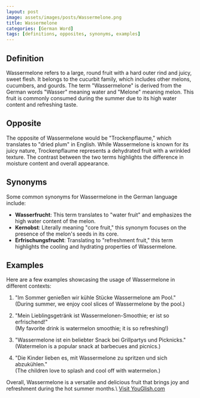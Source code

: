 ```yaml
---
layout: post
image: assets/images/posts/Wassermelone.png
title: Wassermelone
categories: [German Word]
tags: [definitions, opposites, synonyms, examples]
---
```


## Definition

Wassermelone refers to a large, round fruit with a hard outer rind and juicy, sweet flesh. It belongs to the cucurbit family, which includes other melons, cucumbers, and gourds. The term "Wassermelone" is derived from the German words "Wasser" meaning water and "Melone" meaning melon. This fruit is commonly consumed during the summer due to its high water content and refreshing taste.

## Opposite

The opposite of Wassermelone would be "Trockenpflaume," which translates to "dried plum" in English. While Wassermelone is known for its juicy nature, Trockenpflaume represents a dehydrated fruit with a wrinkled texture. The contrast between the two terms highlights the difference in moisture content and overall appearance.

## Synonyms

Some common synonyms for Wassermelone in the German language include:

- **Wasserfrucht**: This term translates to "water fruit" and emphasizes the high water content of the melon.
- **Kernobst**: Literally meaning "core fruit," this synonym focuses on the presence of the melon's seeds in its core.
- **Erfrischungsfrucht**: Translating to "refreshment fruit," this term highlights the cooling and hydrating properties of Wassermelone.

## Examples

Here are a few examples showcasing the usage of Wassermelone in different contexts:

1. "Im Sommer genießen wir kühle Stücke Wassermelone am Pool."  
   (During summer, we enjoy cool slices of Wassermelone by the pool.)

2. "Mein Lieblingsgetränk ist Wassermelonen-Smoothie; er ist so erfrischend!"  
   (My favorite drink is watermelon smoothie; it is so refreshing!)

3. "Wassermelone ist ein beliebter Snack bei Grillpartys und Picknicks."  
   (Watermelon is a popular snack at barbecues and picnics.)

4. "Die Kinder lieben es, mit Wassermelone zu spritzen und sich abzukühlen."  
   (The children love to splash and cool off with watermelon.)

Overall, Wassermelone is a versatile and delicious fruit that brings joy and refreshment during the hot summer months.\ <a id="yg-widget-0" class="youglish-widget" data-query="Wassermelone" data-lang="german" data-components="8412" data-auto-start="0" data-bkg-color="theme_light" data-title="How%20to%20pronounce%20Wassermelone%20in%20German"  rel="nofollow" href="https://youglish.com">Visit YouGlish.com</a><script async src="https://youglish.com/public/emb/widget.js" charset="utf-8"></script>